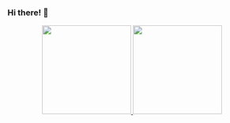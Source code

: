 ### Hi there! 👋

<div align="center">
  <a href="https://github.com/BaldezPatrick">
  <img height="180em" src="https://github-readme-stats.vercel.app/api?username=BaldezPatrick&show_icons=true&theme=dracula&include_all_commits=true&count_private=true"/>
  <img height="180em" src="https://github-readme-stats.vercel.app/api/top-langs/?username=BaldezPatrick&layout=compact&langs_count=7&theme=dracula"/>
</div>
